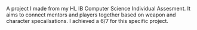 A project I made from my HL IB Computer Science Individual Assesment. It aims to connect mentors and players together based on weapon and character specailsations. I achieved a 6/7 for this specific project.
